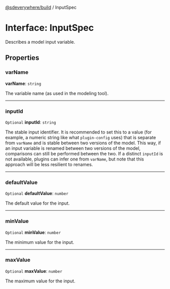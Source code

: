 [@sdeverywhere/build](../index.md) / InputSpec

# Interface: InputSpec

Describes a model input variable.

## Properties

### varName

 **varName**: `string`

The variable name (as used in the modeling tool).

___

### inputId

 `Optional` **inputId**: `string`

The stable input identifier.  It is recommended to set this to a value (for example, a
numeric string like what `plugin-config` uses) that is separate from `varName` and is
stable between two versions of the model.  This way, if an input variable is renamed
between two versions of the model, comparisons can still be performed between the two.
If a distinct `inputId` is not available, plugins can infer one from `varName`, but
note that this approach will be less resilient to renames.

___

### defaultValue

 `Optional` **defaultValue**: `number`

The default value for the input.

___

### minValue

 `Optional` **minValue**: `number`

The minimum value for the input.

___

### maxValue

 `Optional` **maxValue**: `number`

The maximum value for the input.
